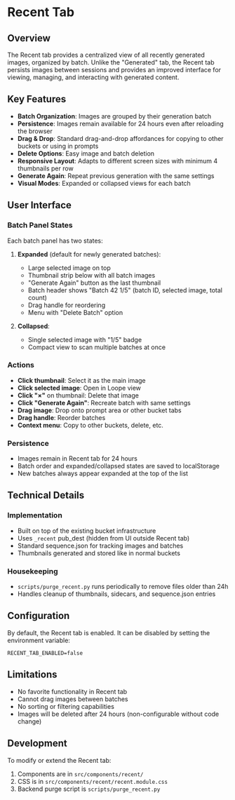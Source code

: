 # Recent Tab

## Overview

The Recent tab provides a centralized view of all recently generated images, organized by batch. Unlike the "Generated" tab, the Recent tab persists images between sessions and provides an improved interface for viewing, managing, and interacting with generated content.

## Key Features

- **Batch Organization**: Images are grouped by their generation batch
- **Persistence**: Images remain available for 24 hours even after reloading the browser
- **Drag & Drop**: Standard drag-and-drop affordances for copying to other buckets or using in prompts
- **Delete Options**: Easy image and batch deletion
- **Responsive Layout**: Adapts to different screen sizes with minimum 4 thumbnails per row
- **Generate Again**: Repeat previous generation with the same settings
- **Visual Modes**: Expanded or collapsed views for each batch

## User Interface

### Batch Panel States

Each batch panel has two states:

1. **Expanded** (default for newly generated batches):
   - Large selected image on top
   - Thumbnail strip below with all batch images
   - "Generate Again" button as the last thumbnail
   - Batch header shows "Batch 42 1/5" (batch ID, selected image, total count)
   - Drag handle for reordering
   - Menu with "Delete Batch" option

2. **Collapsed**:
   - Single selected image with "1/5" badge
   - Compact view to scan multiple batches at once

### Actions

- **Click thumbnail**: Select it as the main image
- **Click selected image**: Open in Loope view
- **Click "×"** on thumbnail: Delete that image
- **Click "Generate Again"**: Recreate batch with same settings
- **Drag image**: Drop onto prompt area or other bucket tabs
- **Drag handle**: Reorder batches
- **Context menu**: Copy to other buckets, delete, etc.

### Persistence

- Images remain in Recent tab for 24 hours
- Batch order and expanded/collapsed states are saved to localStorage
- New batches always appear expanded at the top of the list

## Technical Details

### Implementation

- Built on top of the existing bucket infrastructure
- Uses `_recent` pub_dest (hidden from UI outside Recent tab)
- Standard sequence.json for tracking images and batches
- Thumbnails generated and stored like in normal buckets

### Housekeeping

- `scripts/purge_recent.py` runs periodically to remove files older than 24h
- Handles cleanup of thumbnails, sidecars, and sequence.json entries

## Configuration

By default, the Recent tab is enabled. It can be disabled by setting the
environment variable:

```
RECENT_TAB_ENABLED=false
```

## Limitations

- No favorite functionality in Recent tab
- Cannot drag images between batches
- No sorting or filtering capabilities
- Images will be deleted after 24 hours (non-configurable without code change)

## Development

To modify or extend the Recent tab:

1. Components are in `src/components/recent/`
2. CSS is in `src/components/recent/recent.module.css`
3. Backend purge script is `scripts/purge_recent.py` 